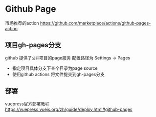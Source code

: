 # Github Page
市场推荐的action https://github.com/marketplace/actions/github-pages-action

## 项目gh-pages分支
github 提供了`公开`项目的page服务 配置路径为 Settings -> Pages 
- 指定项目具体分支下某个目录为page source
- 使用github actions 将文件提交到gh-pages分支

## 部署
vuepress官方部署教程  https://vuepress.vuejs.org/zh/guide/deploy.html#github-pages